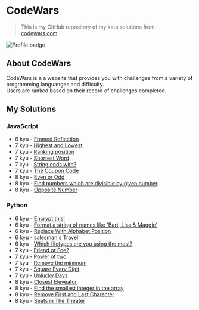 # CodeWars
>This is my GitHub repository of my kata solutions from [codewars.com](https://www.codewars.com/).

![Profile badge](https://www.codewars.com/users/Banana-Pirate/badges/large)

## About CodeWars
CodeWars is a a website that provides you with challanges from a variety of programming languanges and difficulty. <br />
Users are ranked based on their record of challenges completed.

## My Solutions


### JavaScript
- 6 kyu - [Framed Reflection](js/framedReflection.js)
- 7 kyu - [Highest and Lowest](js/highestAndLowest.js)
- 7 kyu - [Ranking position](js/rankingPosition.js)
- 7 kyu - [Shortest Word](js/shortestWord.js)
- 7 kyu - [String ends with?](js/stringEndsWith.js)
- 7 kyu - [The Coupon Code](js/theCouponCode.js)
- 8 kyu - [Even or Odd](js/evenOrOdd.js)
- 8 kyu - [Find numbers which are divisible by given number](js/findDivisibleNumbers.js)
- 8 kyu - [Opposite Number](js/oppositeNumber.js)


### Python
- 6 kyu - [Encrypt this!](py/encryptThis.py)
- 6 kyu - [Format a string of names like 'Bart, Lisa & Maggie'](py/formatStringOfNames.py)
- 6 kyu - [Replace With Alphabet Position](py/alphabetPosition.py)
- 6 kyu - [salesman's Travel](py/salesmanTravel.py)
- 6 kyu - [Which filetypes are you using the most?](py/whichFileType.py)
- 7 kyu - [Friend or Foe?](py/nameFilter.py)
- 7 kyu - [Power of two](py/powerOfTwo.py)
- 7 kyu - [Remove the minimum](py/removeTheMinimum.py)
- 7 kyu - [Square Every Digit](py/squareEveryDigit.py)
- 7 kyu - [Unlucky Days](py/friday13th.py)
- 8 kyu - [Closest Eleveator](py/closestElevator.py)
- 8 kyu - [Find the smallest integer in the array](py/findSmallestInteger.py)
- 8 kyu - [Remove First and Last Character](py/removeFirstAndLast.py)
- 8 kyu - [Seats in The Theater](py/seatsInTheater.py)
